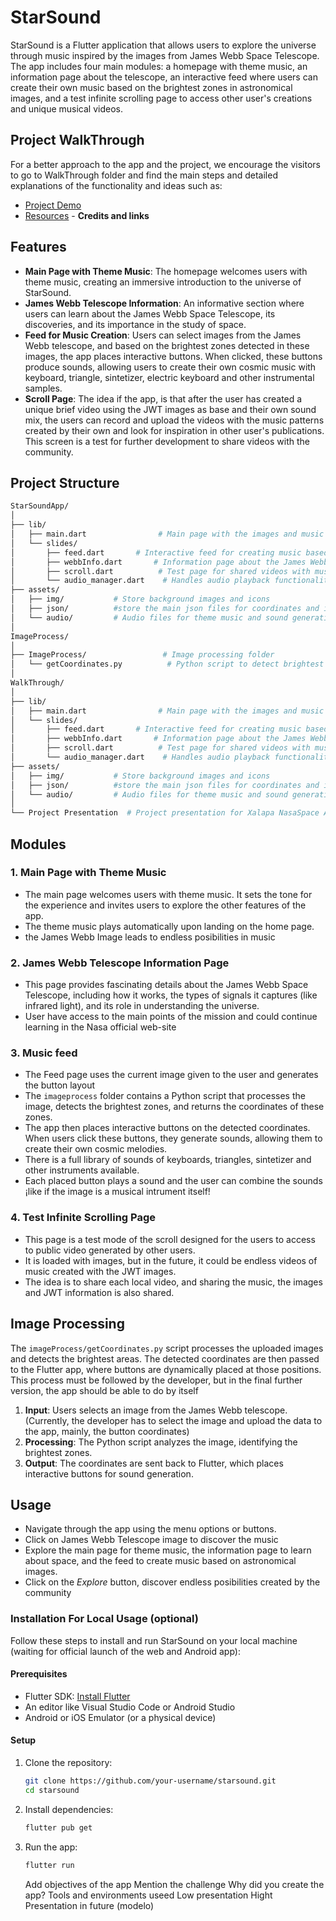# StarSound

StarSound is a Flutter application that allows users to explore the universe through music inspired by the images from James Webb Space Telescope. The app includes four main modules: a homepage with theme music, an information page about the telescope, an interactive feed where users can create their own music based on the brightest zones in astronomical images, and a test infinite scrolling page to access other user's creations and unique musical videos.

## Project WalkThrough

For a better approach to the app and the project, we encourage the visitors to go to WalkThrough folder and find the main steps and detailed explanations of the functionality and ideas such as:
- [Project Demo]()
- [Resources](WalkThrough/Resources.md) - **Credits and links**

## Features

- **Main Page with Theme Music**: The homepage welcomes users with theme music, creating an immersive introduction to the universe of StarSound.
- **James Webb Telescope Information**: An informative section where users can learn about the James Webb Space Telescope, its discoveries, and its importance in the study of space.
- **Feed for Music Creation**: Users can select images from the James Webb telescope, and based on the brightest zones detected in these images, the app places interactive buttons. When clicked, these buttons produce sounds, allowing users to create their own cosmic music with keyboard, triangle, sintetizer, electric keyboard and other instrumental samples.
- **Scroll Page**: The idea if the app, is that after the user has created a unique brief video using the JWT images as base and their own sound mix, the users can record and upload the videos with the music patterns created by their own and look for inspiration in other user's publications. This screen is a test for further development to share videos with the community.

## Project Structure

```bash
StarSoundApp/
│
├── lib/
│   ├── main.dart                # Main page with the images and music
│   └── slides/
│       ├── feed.dart       # Interactive feed for creating music based on images
│       ├── webbInfo.dart       # Information page about the James Webb Space Telescope
│       ├── scroll.dart          # Test page for shared videos with music
│       └── audio_manager.dart    # Handles audio playback functionality
├── assets/
│   ├── img/           # Store background images and icons
│   ├── json/          #store the main json files for coordinates and image display info
│   └── audio/         # Audio files for theme music and sound generation
│
ImageProcess/
│
├── ImageProcess/                 # Image processing folder
│   └── getCoordinates.py          # Python script to detect brightest zones and return coordinates
│
WalkThrough/
│
├── lib/
│   ├── main.dart                # Main page with the images and music
│   └── slides/
│       ├── feed.dart       # Interactive feed for creating music based on images
│       ├── webbInfo.dart       # Information page about the James Webb Space Telescope
│       ├── scroll.dart          # Test page for shared videos with music
│       └── audio_manager.dart    # Handles audio playback functionality
├── assets/
│   ├── img/           # Store background images and icons
│   ├── json/          #store the main json files for coordinates and image display info
│   └── audio/         # Audio files for theme music and sound generation
│
└── Project Presentation  # Project presentation for Xalapa NasaSpace Apps event

```

## Modules

### 1. **Main Page with Theme Music**
   - The main page welcomes users with theme music. It sets the tone for the experience and invites users to explore the other features of the app.
   - The theme music plays automatically upon landing on the home page.
   - the James Webb Image leads to endless posibilities in music

### 2. **James Webb Telescope Information Page**
   - This page provides fascinating details about the James Webb Space Telescope, including how it works, the types of signals it captures (like infrared light), and its role in understanding the universe.
   - User have access to the main points of the mission and could continue learning in the Nasa official web-site

### 3. **Music feed**
   - The Feed page uses the current image given to the user and generates the button layout
   - The `imageprocess` folder contains a Python script that processes the image, detects the brightest zones, and returns the coordinates of these zones.
   - The app then places interactive buttons on the detected coordinates. When users click these buttons, they generate sounds, allowing them to create their own cosmic melodies.
   - There is a full library of sounds of keyboards, triangles, sintetizer and other instruments available.
   - Each placed button plays a sound and the user can combine the sounds ¡like if the image is a musical intrument itself!

### 4. **Test Infinite Scrolling Page**
   - This page is a test mode of the scroll designed for the users to access to public video generated by other users.
   - It is loaded with images, but in the future, it could be endless videos of music created with the JWT images.
   - The idea is to share each local video, and sharing the music, the images and JWT information is also shared.

## Image Processing

The `imageProcess/getCoordinates.py` script processes the uploaded images and detects the brightest areas. The detected coordinates are then passed to the Flutter app, where buttons are dynamically placed at those positions. This process must be followed by the developer, but in the final further version, the app should be able to do by itself

1. **Input**: Users selects an image from the James Webb telescope. (Currently, the developer has to select the image and upload the data to the app, mainly, the button coordinates)
2. **Processing**: The Python script analyzes the image, identifying the brightest zones.
3. **Output**: The coordinates are sent back to Flutter, which places interactive buttons for sound generation.

## Usage
- Navigate through the app using the menu options or buttons.
- Click on James Webb Telescope image to discover the music
- Explore the main page for theme music, the information page to learn about space, and the feed to create music based on astronomical images.
- Click on the *Explore* button, discover endless posibilities created by the community

### Installation For Local Usage (optional)

Follow these steps to install and run StarSound on your local machine (waiting for official launch of the web and Android app):

#### Prerequisites

- Flutter SDK: [Install Flutter](https://docs.flutter.dev/get-started/install)
- An editor like Visual Studio Code or Android Studio
- Android or iOS Emulator (or a physical device)

#### Setup

1. Clone the repository:
   ```bash
   git clone https://github.com/your-username/starsound.git
   cd starsound
   ```

2. Install dependencies:
   ```bash
   flutter pub get
   ```

3. Run the app:
   ```bash
   flutter run
   ```

   Add objectives of the app
   Mention the challenge
   Why did you create the app?
   Tools and environments useed
   Low presentation
   Hight Presentation in future (modelo)